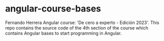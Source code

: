 # angular-course-bases
Fernando Herrera Angular course: 'De cero a experto - Edición 2023'. This repo contains the source code of the 4th section of the course which contains Angular bases to start programming in Angular.
